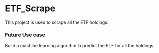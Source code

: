 # ETF_Scrape

This project is used to scrape all the ETF holdings.

### Future Use case

Build a machine learning algorithm to predict the ETF for all the holdings.
